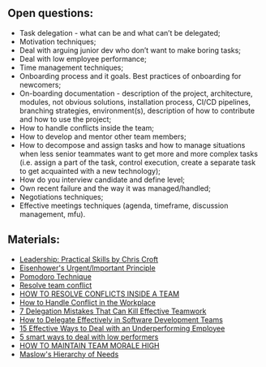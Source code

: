 ## Open questions:
- Task delegation - what can be and what can’t be delegated;
- Motivation techniques;
- Deal with arguing junior dev who don’t want to make boring tasks;
- Deal with low employee performance;
- Time management techniques;
- Onboarding process and it goals. Best practices of onboarding for newcomers;
- On-boarding documentation - description of the project, architecture, modules, not obvious solutions, installation process, CI/CD pipelines, branching strategies, environment(s), description of how to contribute and how to use the project;
- How to handle conflicts inside the team;
- How to develop and mentor other team members;
- How to decompose and assign tasks and how to manage situations when  less senior teammates want to get more and more complex tasks (i.e. assign a part of the task, control execution, create a separate task to get acquainted with a new technology);
- How do you interview candidate and define level;
- Own recent failure and the way it was managed/handled;
- Negotiations techniques;
- Effective meetings techniques (agenda, timeframe, discussion management, mfu).

## Materials:
- [Leadership: Practical Skills by Chris Croft](https://www.linkedin.com/learning/leadership-practical-skills/welcome?u=2113185)
- [Eisenhower's Urgent/Important Principle](https://www.mindtools.com/pages/article/newHTE_91.htm)
- [Pomodoro Technique](https://www.themuse.com/advice/take-it-from-someone-who-hates-productivity-hacksthe-pomodoro-technique-actually-works)
- [Resolve team conflict](https://www.mindtools.com/pages/article/newTMM_79.htm)
- [HOW TO RESOLVE CONFLICTS INSIDE A TEAM](https://kb.epam.com/display/EPMDMO/How+to+resolve+conflicts+inside+a+team)
- [How to Handle Conflict in the Workplace](https://blink.ucsd.edu/HR/supervising/conflict/handle.html#2.-Focus-on-behavior-and-events)
- [7 Delegation Mistakes That Can Kill Effective Teamwork](https://www.prialto.com/blog/7-delegation-mistakes-that-can-kill-effective-teamwork)
- [How to Delegate Effectively in Software Development Teams](https://medium.com/swlh/how-to-delegate-effectively-in-software-development-teams-d0c5c8383b0a)
- [15 Effective Ways to Deal with an Underperforming Employee](https://inside.6q.io/15-effective-ways-to-deal-with-an-underperforming-employee/)
- [5 smart ways to deal with low performers](https://www.peoplematters.in/article/life-at-work/5-smart-ways-to-deal-with-low-performers-14180)
- [HOW TO MAINTAIN TEAM MORALE HIGH](https://kb.epam.com/display/EPMDMO/How+to+maintain+team+morale+high)
- [Maslow's Hierarchy of Needs](https://www.simplypsychology.org/maslow.html)
